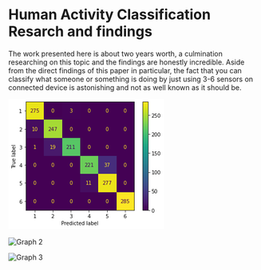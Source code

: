 # Human Activity Classification Resarch and findings 

The work presented here is about two years worth, a culmination researching on this topic and the findings are honestly incredible. Aside from the direct findings of this paper in particular, the fact that you can classify what someone or something is doing by just using 3-6 sensors on connected device is astonishing and not as well known as it should be. 

![Graph 1](https://github.com/jiogallardy/activity-classification/blob/main/predictedVsTrue.png "matrix")

![Graph 2](https://github.com/jiogallardy/activity-classification/blob/main/rocCurve.png"matrix")


![Graph 3](https://github.com/jiogallardy/activity-classification/blob/main/pairplot.png"matrix")

